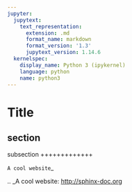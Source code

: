 ```yaml
---
jupyter:
  jupytext:
    text_representation:
      extension: .md
      format_name: markdown
      format_version: '1.3'
      jupytext_version: 1.14.6
  kernelspec:
    display_name: Python 3 (ipykernel)
    language: python
    name: python3
---
```


Title
====

section
-----------

subsection
+++++++++++++

`A cool website`_

.. _A cool website: http://sphinx-doc.org

```python

```
